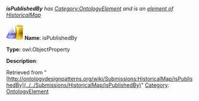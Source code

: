 ___isPublishedBy__ has [Category:OntologyElement](../../Category/OntologyElement "Category:OntologyElement") and is an [element of](../../Property/ElementOf "Property:ElementOf") [HistoricalMap](../../Submissions/HistoricalMap "Submissions:HistoricalMap")_


  




[![ObjectProperty](../../images/thumb/c/c3/ObjectProperty.gif/45px-ObjectProperty.gif)](../../Image/ObjectProperty.gif "ObjectProperty")
__Name__: isPublishedBy 


__Type:__ owl:ObjectProperty 


__Description__: 





Retrieved from "[http://ontologydesignpatterns.org/wiki/Submissions:HistoricalMap/isPublishedBy](../../Submissions/HistoricalMap/isPublishedBy)"
 [Category](http://ontologydesignpatterns.org/wiki/Special:Categories "Special:Categories"): [OntologyElement](../../Category/OntologyElement "Category:OntologyElement")